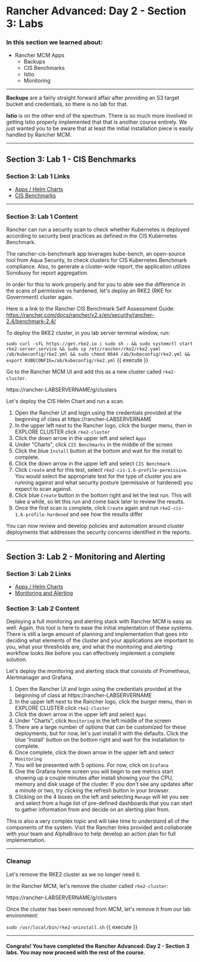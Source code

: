 # Rancher Advanced: Day 2 - Section 3: Labs

### In this section we learned about:

* Rancher MCM Apps
  * Backups
  * CIS Benchmarks
  * Istio
  * Monitoring

____

**Backups** are a fairly straight forward affair after providing an S3 target bucket and credentials, so there is no lab for that.

**Istio** is on the other end of the spectrum. There is so much more involved in getting Istio properly implemented that that is another course entirely. We just wanted you to be aware that at least the initial installation piece is easily handled by Rancher MCM.

____

## Section 3: Lab 1 - CIS Benchmarks

### Section 3: Lab 1 Links

* [Apps / Helm Charts](https://rancher.com/docs/rancher/v2.6/en/helm-charts/)
* [CIS Benchmarks](https://rancher.com/docs/rancher/v2.6/en/cis-scans/)

____

### Section 3: Lab 1 Content

Rancher can run a security scan to check whether Kubernetes is deployed according to security best practices as defined in the CIS Kubernetes Benchmark.

The rancher-cis-benchmark app leverages kube-bench, an open-source tool from Aqua Security, to check clusters for CIS Kubernetes Benchmark compliance. Also, to generate a cluster-wide report, the application utilizes Sonobuoy for report aggregation.

In order for this to work properly and for you to able see the difference in the scans of permissive vs hardened, let's deploy an RKE2 (RKE for Government) cluster again.

Here is a link to the Rancher CIS Benchmark Self Assessment Guide: https://rancher.com/docs/rancher/v2.x/en/security/rancher-2.4/benchmark-2.4/

To deploy the RKE2 cluster, in you lab server terminal window, run:

`sudo curl -sfL https://get.rke2.io | sudo sh - && sudo systemctl start rke2-server.service && sudo cp /etc/rancher/rke2/rke2.yaml /ab/kubeconfig/rke2.yml && sudo chmod 0644 /ab/kubeconfig/rke2.yml && export KUBECONFIG=/ab/kubeconfig/rke2.yml`  {{ execute }}

Go to the Rancher MCM UI and add this as a new cluster called `rke2-cluster`. 

https://rancher-LABSERVERNAME/g/clusters

Let's deploy the CIS Helm Chart and run a scan.

1. Open the Rancher UI and login using the credentials provided at the beginning of class at https://rancher-LABSERVERNAME
2. In the upper left next to the Rancher logo, click the burger menu, then in EXPLORE CLUSTER click `rke2-cluster` 
3. Click the down arrow in the upper left and select `Apps`
4. Under "Charts", click `CIS Benchmarks` in the middle of the screen
5. Click the blue `Install` button at the bottom and wait for the install to complete.
6. Click the down arrow in the upper left and select `CIS Benchmark`
7. Click `Create` and for this test, select `rke2-cis-1.6-profile-permissive`. You would select the appropriate test for the type of cluster you are running against and what security posture (permissive or hardened) you expect to scan against.
8. Click blue `Create` button in the bottom right and let the test run. This will take a while, so let this run and come back later to review the results.
9. Once the first scan is complete, click `Create` again and run `rke2-cis-1.6-profile-hardened` and see how the results differ

You can now review and develop policies and automation around cluster deployments that addresses the security concerns identified in the reports.

____

## Section 3: Lab 2 - Monitoring and Alerting

### Section 3: Lab 2 Links

* [Apps / Helm Charts](https://rancher.com/docs/rancher/v2.6/en/helm-charts/)
* [Monitoring and Alerting](https://rancher.com/docs/rancher/v2.6/en/monitoring-alerting/)

### Section 3: Lab 2 Content

Deploying a full monitoring and alerting stack with Rancher MCM is easy as well. Again, this tool is here to ease the initial implentation of these systems. There is still a large amount of planning and implementation that goes into deciding what elements of the cluster and your applications are important to you, what your thresholds are, and what the monitoring and alerting workflow looks like before you can effectively implement a complete solution.

Let's deploy the monitoring and alerting stack that consists of Prometheus, Alertmanager and Grafana.

1. Open the Rancher UI and login using the credentials provided at the beginning of class at https://rancher-LABSERVERNAME
2. In the upper left next to the Rancher logo, click the burger menu, then in EXPLORE CLUSTER click `rke2-cluster` 
3. Click the down arrow in the upper left and select `Apps`
4. Under "Charts", click `Monitoring` in the left middle of the screen
5. There are a large number of options that can be customized for these deployments, but for now, let's just install it with the defaults. Click the blue 'Install' button on the bottom right and wait for the installation to complete.
6. Once complete, click the down arrow in the upper left and select `Monitoring`
7. You will be presented with 5 options. For now, click on `Grafana`
8. One the Grafana home screen you will begin to see metrics start showing up a couple minutes after install showing your the CPU, memory and disk usage of the cluster. If you don't see any updates after a minute or two, try clicking the refresh button in your browser.
9. Clicking on the 4 boxes on the left and selecting `Manage` will let you see and select from a huge list of pre-defined dashboards that you can start to gather information from and decide on an alerting plan from.

This is also a very complex topic and will take time to understand all of the components of the system. Visit the Rancher links provided and collaborate with your team and AlphaBravo to help develop an action plan for full implementation.
____

### Cleanup

Let's remove the RKE2 cluster as we no longer need it.

In the Rancher MCM, let's remove the cluster called `rke2-cluster`:

https://rancher-LABSERVERNAME/g/clusters

Once the cluster has been removed from MCM, let's remove it from our lab environment:

`sudo /usr/local/bin/rke2-uninstall.sh` {{ execute }}

____


#### Congrats! You have completed the Rancher Advanced: Day 2 - Section 3 labs. You may now proceed with the rest of the course.